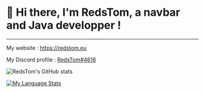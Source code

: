 # 👋 Hi there, I'm RedsTom, a navbar and Java developper !
---
My website : https://redstom.eu

My Discord profile : [RedsTom#4616](https://discord.com/users/723471302123323434)

![RedsTom's GitHub stats](https://github-readme-stats.vercel.app/api?username=RedsTom&show_icons=true&theme=github_dark)

[![My Language Stats](https://github-readme-stats.vercel.app/api/top-langs/?username=RedsTom&langs_count=5&theme=github_dark)]()

<!--
**RedsTom/RedsTom** is a ✨ _special_ ✨ repository because its `README.md` (this file) appears on your GitHub profile.

Here are some ideas to get you started:

- 🔭 I’m currently working on ...
- 🌱 I’m currently learning ...
- 👯 I’m looking to collaborate on ...
- 🤔 I’m looking for help with ...
- 💬 Ask me about ...
- 📫 How to reach me: ...
- 😄 Pronouns: ...
- ⚡ Fun fact: ...
-->

